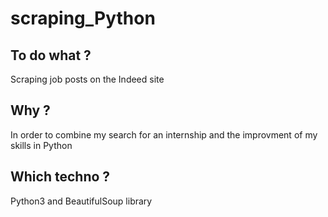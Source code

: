 # scraping_Python

## To do what ?
Scraping job posts on the Indeed site

## Why ? 
In order to combine my search for an internship and the improvment of my skills in Python

## Which techno ?
Python3 and BeautifulSoup library
